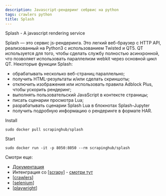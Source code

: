 ```yaml
---
description: Javascript-рендеринг се6рвис на python
tags: crawlers python
title: Splash
---
```

Splash - A javascript rendering service

Splash — это сервис js-рендеринга. Это легкий веб-браузер с HTTP API, реализованный на Python3 с использованием Twisted и QT5. QT используется для того, чтобы сделать службу полностью асинхронной, что позволяет использовать параллелизм webkit через основной цикл QT. Некоторые функции Splash:

- обрабатывать несколько веб-страниц параллельно;
- получить HTML-результаты и/или сделать скриншоты;
- отключить изображения или использовать правила Adblock Plus, чтобы ускорить рендеринг;
- выполнять пользовательский JavaScript в контексте страницы;
- писать сценарии просмотра Lua;
- разрабатывать сценарии Splash Lua в блокнотах Splash-Jupyter
- получить подробную информацию о рендеринге в формате HAR.

Install

`sudo docker pull scrapinghub/splash`

Start

`sudo docker run -it -p 8050:8050 --rm scrapinghub/splash`

Смотри еще:

- [Документация](https://splash.readthedocs.io/en/stable/index.html)
- Интенграция со [[scrapy]] - [cмотри тут](https://github.com/scrapy-plugins/scrapy-splash)
- [[crawlers]]
- [[selenium]]
- [[playwright]]

[//begin]: # "Autogenerated link references for markdown compatibility"
[scrapy]: scrapy "Scrapy"
[crawlers]: ../lists/crawlers "Crawlers"
[selenium]: selenium "Selenium"
[playwright]: playwright "Playwright"
[//end]: # "Autogenerated link references"